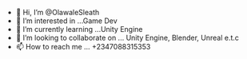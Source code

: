 - 👋 Hi, I’m @OlawaleSleath
- 👀 I’m interested in ...Game Dev
- 🌱 I’m currently learning ...Unity Engine
- 💞️ I’m looking to collaborate on ... Unity Engine, Blender, Unreal e.t.c
- 📫 How to reach me ... +2347088315353

<!---
OlawaleSleath/OlawaleSleath is a ✨ special ✨ repository because its `README.md` (this file) appears on your GitHub profile.
You can click the Preview link to take a look at your changes.
--->
